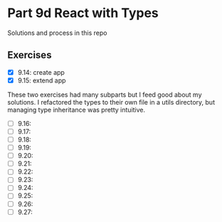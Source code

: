 # Part 9d React with Types

Solutions and process in this repo

## Exercises 
- [x] 9.14: create app
- [x] 9.15: extend app

These two exercises had many subparts but I feed good about my solutions. I refactored the types to their own file in a utils directory, but managing type inheritance was pretty intuitive.

- [ ] 9.16: 
- [ ] 9.17:
- [ ] 9.18:
- [ ] 9.19:
- [ ] 9.20:
- [ ] 9.21:
- [ ] 9.22:
- [ ] 9.23:
- [ ] 9.24:
- [ ] 9.25:
- [ ] 9.26:
- [ ] 9.27: